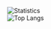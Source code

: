 ![Statistics](https://github-readme-stats.vercel.app/api?username=GoldRetard&show_icons=true&theme=tokyonight&custom_title=Статистика&count_private=true&locale=ru)  
![Top Langs](https://github-readme-stats.vercel.app/api/top-langs/?username=GoldRetard&theme=tokyonight&custom_title=Используемые+языки&locale=ru)
